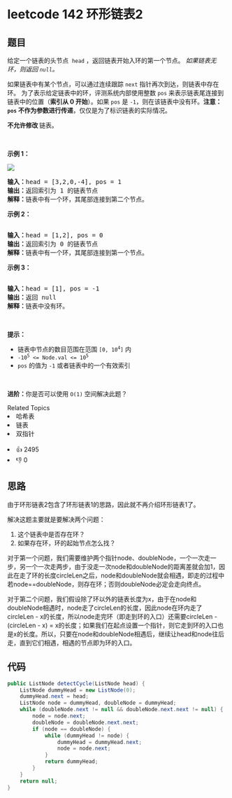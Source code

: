 # leetcode 142 环形链表2

## 题目
<p>给定一个链表的头节点 &nbsp;<code>head</code>&nbsp;，返回链表开始入环的第一个节点。&nbsp;<em>如果链表无环，则返回&nbsp;<code>null</code>。</em></p>

<p>如果链表中有某个节点，可以通过连续跟踪 <code>next</code> 指针再次到达，则链表中存在环。 为了表示给定链表中的环，评测系统内部使用整数 <code>pos</code> 来表示链表尾连接到链表中的位置（<strong>索引从 0 开始</strong>）。如果 <code>pos</code> 是 <code>-1</code>，则在该链表中没有环。<strong>注意：<code>pos</code> 不作为参数进行传递</strong>，仅仅是为了标识链表的实际情况。</p>

<p><strong>不允许修改 </strong>链表。</p>

<ul> 
</ul>

<p>&nbsp;</p>

<p><strong>示例 1：</strong></p>

<p><img src="https://assets.leetcode.com/uploads/2018/12/07/circularlinkedlist.png" /></p>

<pre>
<strong>输入：</strong>head = [3,2,0,-4], pos = 1
<strong>输出：</strong>返回索引为 1 的链表节点
<strong>解释：</strong>链表中有一个环，其尾部连接到第二个节点。
</pre>

<p><strong>示例&nbsp;2：</strong></p>

<p><img alt="" src="https://assets.leetcode-cn.com/aliyun-lc-upload/uploads/2018/12/07/circularlinkedlist_test2.png" /></p>

<pre>
<strong>输入：</strong>head = [1,2], pos = 0
<strong>输出：</strong>返回索引为 0 的链表节点
<strong>解释：</strong>链表中有一个环，其尾部连接到第一个节点。
</pre>

<p><strong>示例 3：</strong></p>

<p><img alt="" src="https://assets.leetcode-cn.com/aliyun-lc-upload/uploads/2018/12/07/circularlinkedlist_test3.png" /></p>

<pre>
<strong>输入：</strong>head = [1], pos = -1
<strong>输出：</strong>返回 null
<strong>解释：</strong>链表中没有环。
</pre>

<p>&nbsp;</p>

<p><strong>提示：</strong></p>

<ul> 
 <li>链表中节点的数目范围在范围 <code>[0, 10<sup>4</sup>]</code> 内</li> 
 <li><code>-10<sup>5</sup> &lt;= Node.val &lt;= 10<sup>5</sup></code></li> 
 <li><code>pos</code> 的值为 <code>-1</code> 或者链表中的一个有效索引</li> 
</ul>

<p>&nbsp;</p>

<p><strong>进阶：</strong>你是否可以使用 <code>O(1)</code> 空间解决此题？</p>

<div><div>Related Topics</div><div><li>哈希表</li><li>链表</li><li>双指针</li></div></div><br><div><li>👍 2495</li><li>👎 0</li></div>

## 思路
由于环形链表2包含了环形链表1的思路，因此就不再介绍环形链表1了。

解决这题主要就是要解决两个问题：
1. 这个链表中是否存在环？
2. 如果存在环，环的起始节点怎么找？

对于第一个问题，我们需要维护两个指针node、doubleNode，一个一次走一步，另一个一次走两步，由于没走一次node和doubleNode的距离差就会加1，因此在走了环的长度circleLen之后，node和doubleNode就会相遇，即走的过程中若node==doubleNode，则存在环；否则doubleNode必定会走向终点。

对于第二个问题，我们假设除了环以外的链表长度为x，由于在node和doubleNode相遇时，node走了circleLen的长度，因此node在环内走了circleLen - x的长度，所以node走完环（即走到环的入口）还需要circleLen - (circleLen - x) = x的长度；如果我们在起点设置一个指针，则它走到环的入口也是x的长度。所以，只要在node和doubleNode相遇后，继续让head和node往后走，直到它们相遇，相遇的节点即为环的入口。
## 代码

```java
public ListNode detectCycle(ListNode head) {
    ListNode dummyHead = new ListNode(0);
    dummyHead.next = head;
    ListNode node = dummyHead, doubleNode = dummyHead;
    while (doubleNode.next != null && doubleNode.next.next != null) {
        node = node.next;
        doubleNode = doubleNode.next.next;
        if (node == doubleNode) {
            while (dummyHead != node) {
                dummyHead = dummyHead.next;
                node = node.next;
            }
            return dummyHead;
        }
    }
    return null;
}
```

